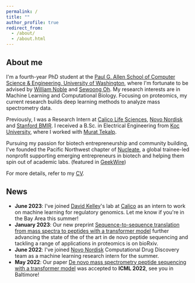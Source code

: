 ```yaml
---
permalink: /
title: ""
author_profile: true
redirect_from:
  - /about/
  - /about.html
---
```

## About me
I'm a fourth-year PhD student at the [Paul G. Allen School of Computer Science & Engineering, University of Washington](https://www.cs.washington.edu/), where I'm fortunate to be advised by [William Noble](https://noble.gs.washington.edu/~wnoble/) and [Sewoong Oh](https://homes.cs.washington.edu/~sewoong/). My research interests are in Machine Learning and Computational Biology. Focusing on proteomics, my current research builds deep learning methods to analyze mass spectrometry data.

Previously, I was a Research Intern at [Calico Life Sciences](https://www.calicolabs.com/), [Novo Nordisk](https://www.novonordisk-us.com/about/who-we-are/seattle-wa.html) and [Stanford BMIR](https://bmir.stanford.edu). I received a B.Sc. in Electrical Engineering from [Koc University](https://www.ku.edu.tr/en/), where I worked with [Murat Tekalp](http://home.ku.edu.tr/~mtekalp/).

Pursuing my passion for biotech entrepreneurship and community building, I've founded the Pacific Northwest chapter of [Nucleate](https://nucleate.xyz/), a global trainee-led nonprofit supporting emerging entrepreneurs in biotech and helping them spin out of academic labs. (featured in [GeekWire](https://www.geekwire.com/2022/biotech-training-camp-founded-by-students-launches-in-seattle/))

For more details, refer to my [CV](https://melihyilmaz.github.io/files/melih_yilmaz_cv.pdf).

## News
- __June 2023__: I've joined [David Kelley](https://www.calicolabs.com/people/david-kelley-ph-d)'s lab at [Calico](https://www.calicolabs.com/) as an intern to work on machine learning for regulatory genomics. Let me know if you're in the Bay Area this summer!
- __January 2023__: Our new preprint [Sequence-to-sequence translation from mass spectra to peptides with a transformer model](https://www.biorxiv.org/content/10.1101/2023.01.03.522621v2) further advancing the state of the of the art in de novo peptide sequencing and tackling a range of applications in proteomics is on bioRxiv.
- __June 2022__: I've joined [Novo Nordisk](https://www.novonordisk-us.com/about/who-we-are/seattle-wa.html) Computational Drug Discovery team as a machine learning research intern for the summer.
- __May 2022__: Our paper [De novo mass spectrometry peptide sequencing with a transformer model](https://proceedings.mlr.press/v162/yilmaz22a.html) was accepted to __ICML 2022__, see you in Baltimore!

